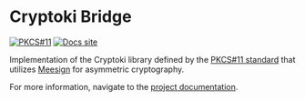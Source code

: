 # Cryptoki Bridge

[![PKCS#11](https://github.com/KristianMika/cryptoki-bridge/actions/workflows/pkcs11.yaml/badge.svg)](https://github.com/KristianMika/cryptoki-bridge/actions/workflows/pkcs11.yaml) [![Docs site](https://img.shields.io/badge/docs-here-blue)](https://kristianmika.github.io/bridge-suite/components/cryptoki-bridge/)

Implementation of the Cryptoki library defined by the [PKCS#11 standard](https://docs.oasis-open.org/pkcs11/pkcs11-profiles/v3.0/os/pkcs11-profiles-v3.0-os.html) that utilizes [Meesign](https://meesign.crocs.fi.muni.cz/) for asymmetric cryptography.

For more information, navigate to the [project documentation](https://kristianmika.github.io/bridge-suite/components/cryptoki-bridge/).
